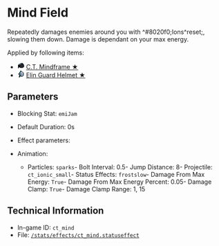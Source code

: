 # Mind Field

Repeatedly damages enemies around you with ^#8020f0;Ions^reset;, slowing them down. Damage is dependant on your max energy.

Applied by following items:

- <img src="https://raw.githubusercontent.com/Ceterai/Enternia/main/items/armors/alta/tier6/ceterai/mindframe/icon.png" alt="C.T. Mindframe ★ icon" loading="lazy" height=16px width="auto" /> [C.T. Mindframe ★](https://ceterai.github.io/MyEnternia/Wiki/C.T.Mindframe)
- <img src="https://raw.githubusercontent.com/Ceterai/Enternia/main/items/armors/alta/tier4/elin/helmet/icon.png" alt="Elin Guard Helmet ★ icon" loading="lazy" height=16px width="auto" /> [Elin Guard Helmet ★](https://ceterai.github.io/MyEnternia/Wiki/ElinGuardHelmet)

## Parameters

- Blocking Stat: `emiJam`
- Default Duration: 0s
- Effect parameters: 

- Animation: 

  - Particles: `sparks`- Bolt Interval: 0.5- Jump Distance: 8- Projectile: `ct_ionic_small`- Status Effects: `frostslow`- Damage From Max Energy: `True`- Damage From Max Energy Percent: 0.05- Damage Clamp: `True`- Damage Clamp Range: 1, 15

## Technical Information

- In-game ID: `ct_mind`
- File: [`/stats/effects/ct_mind.statuseffect`](https://github.com/Ceterai/Enternia/blob/main/stats/effects/ct_mind.statuseffect)
